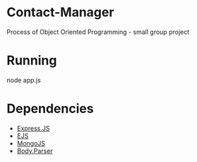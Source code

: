 # Contact-Manager
Process of Object Oriented Programming - small group project 

# Running
node app.js

# Dependencies
* [Express.JS](https://www.npmjs.com/package/express)
* [EJS](https://www.npmjs.com/package/ejs)
* [MongoJS](https://www.npmjs.com/package/mongojs)
* [Body.Parser](https://www.npmjs.com/package/body-parser)
